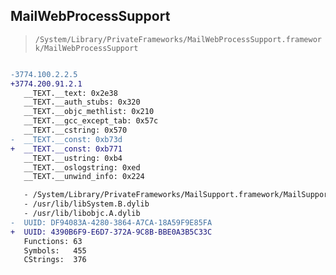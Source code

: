## MailWebProcessSupport

> `/System/Library/PrivateFrameworks/MailWebProcessSupport.framework/MailWebProcessSupport`

```diff

-3774.100.2.2.5
+3774.200.91.2.1
   __TEXT.__text: 0x2e38
   __TEXT.__auth_stubs: 0x320
   __TEXT.__objc_methlist: 0x210
   __TEXT.__gcc_except_tab: 0x57c
   __TEXT.__cstring: 0x570
-  __TEXT.__const: 0xb73d
+  __TEXT.__const: 0xb771
   __TEXT.__ustring: 0xb4
   __TEXT.__oslogstring: 0xed
   __TEXT.__unwind_info: 0x224

   - /System/Library/PrivateFrameworks/MailSupport.framework/MailSupport
   - /usr/lib/libSystem.B.dylib
   - /usr/lib/libobjc.A.dylib
-  UUID: DF94083A-4280-3864-A7CA-18A59F9E85FA
+  UUID: 4390B6F9-E6D7-372A-9C8B-BBE0A3B5C33C
   Functions: 63
   Symbols:   455
   CStrings:  376

```
